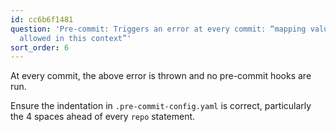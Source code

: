 ```yaml
---
id: cc6b6f1481
question: 'Pre-commit: Triggers an error at every commit: “mapping values are not
  allowed in this context”'
sort_order: 6
---
```


At every commit, the above error is thrown and no pre-commit hooks are run.

Ensure the indentation in `.pre-commit-config.yaml` is correct, particularly the 4 spaces ahead of every `repo` statement.